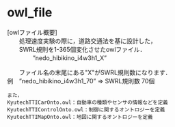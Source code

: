# owl_file
[owlファイル概要]<br>
　　処理速度実験の際に，道路交通法を基に設計した，<br>
　　SWRL規則を1-365個変化させたowlファイル．<br>
　　
　　”nedo_hibikino_i4w3h1_X”

　　ファイル名の末尾にある"X"がSWRL規則数になります．<br>
	例　”nedo_hibikino_i4w3h1_70” ⇒ SWRL規則数 70個<br>
	
	また，
	KyutechTTICarOnto.owl：自動車の種類やセンサの情報などを定義
    KyutechTTIControlOnto.owl：制御に関するオントロジーを定義
    KyutechTTIMapOnto.owl：地図に関するオントロジーを定義
